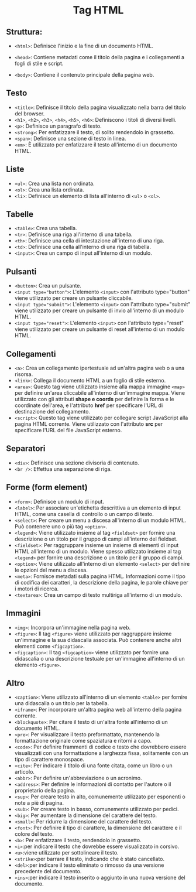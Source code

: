 <!-- @format -->

<h1 align="center">Tag HTML</h1>

## **Struttura:**

- `<html>`: Definisce l'inizio e la fine di un documento HTML.

- `<head>`: Contiene metadati come il titolo della pagina e i collegamenti a fogli di stile e script.

- `<body>`: Contiene il contenuto principale della pagina web.

## **Testo**

- `<title>`: Definisce il titolo della pagina visualizzato nella barra del titolo del browser.
- `<h1>`, `<h2>`, `<h3>`, `<h4>`, `<h5>`, `<h6>`: Definiscono i titoli di diversi livelli.
- `<p>`: Definisce un paragrafo di testo.
- `<strong>`: Per enfatizzare il testo, di solito rendendolo in grassetto.
- `<span>`: Definisce una sezione di testo in linea.
- `<em>`: È utilizzato per enfatizzare il testo all'interno di un documento HTML.

## **Liste**

- `<ul>`: Crea una lista non ordinata.
- `<ol>`: Crea una lista ordinata.
- `<li>`: Definisce un elemento di lista all'interno di `<ul>` o `<ol>`.

## **Tabelle**

- `<table>`: Crea una tabella.
- `<tr>`: Definisce una riga all'interno di una tabella.
- `<th>`: Definisce una cella di intestazione all'interno di una riga.
- `<td>`: Definisce una cella all'interno di una riga di tabella.
- `<input>`: Crea un campo di input all'interno di un modulo.

## **Pulsanti**

- `<button>`: Crea un pulsante.
- `<input type="button">`: L'elemento `<input>` con l'attributo type="button" viene utilizzato per creare un pulsante cliccabile.
- `<input type="submit">`: L'elemento `<input>` con l'attributo type="submit" viene utilizzato per creare un pulsante di invio all'interno di un modulo HTML.
- `<input type="reset">`: L'elemento `<input>` con l'attributo type="reset" viene utilizzato per creare un pulsante di reset all'interno di un modulo HTML.

## **Collegamenti**

- `<a>`: Crea un collegamento ipertestuale ad un'altra pagina web o a una risorsa.
- `<link>`: Collega il documento HTML a un foglio di stile esterno.
- `<area>`: Questo tag viene utilizzato insieme alla mappa immagine `<map>` per definire un'area cliccabile all'interno di un'immagine mappa. Viene utilizzato con gli attributi **shape e coords** per definire la forma e le coordinate dell'area, e l'attributo **href** per specificare l'URL di destinazione del collegamento.
- `<script>`: Questo tag viene utilizzato per collegare script JavaScript alla pagina HTML corrente. Viene utilizzato con l'attributo **src** per specificare l'URL del file JavaScript esterno.

## **Separatori**

- `<div>`: Definisce una sezione divisoria di contenuto.
- `<br />`: Effettua una separazione di riga.

## **Forme (form element)**

- `<form>`: Definisce un modulo di input.
- `<label>`: Per associare un'etichetta descrittiva a un elemento di input HTML, come una casella di controllo o un campo di testo.
- `<select>`: Per creare un menu a discesa all'interno di un modulo HTML. Può contenere uno o più tag `<option>`.
- `<legend>`: Viene utilizzato insieme al tag `<fieldset>` per fornire una descrizione o un titolo per il gruppo di campi all'interno del fieldset.
- `<fieldset>`: Per raggruppare insieme un insieme di elementi di input HTML all'interno di un modulo. Viene spesso utilizzato insieme al tag `<legend>` per fornire una descrizione o un titolo per il gruppo di campi.
- `<option>`: Viene utilizzato all'interno di un elemento `<select>` per definire le opzioni del menu a discesa.
- `<meta>`: Fornisce metadati sulla pagina HTML. Informazioni come il tipo di codifica dei caratteri, la descrizione della pagina, le parole chiave per i motori di ricerca.
- `<textarea>`: Crea un campo di testo multiriga all'interno di un modulo.

## **Immagini**

- `<img>`: Incorpora un'immagine nella pagina web.
- `<figure>`: Il tag `<figure>` viene utilizzato per raggruppare insieme un'immagine e la sua didascalia associata. Può contenere anche altri elementi come `<figcaption>`.
- `<figcaption>`: Il tag `<figcaption>` viene utilizzato per fornire una didascalia o una descrizione testuale per un'immagine all'interno di un elemento `<figure>`.

## **Altro**

- `<caption>`: Viene utilizzato all'interno di un elemento `<table>` per fornire una didascalia o un titolo per la tabella.
- `<iframe>`: Per incorporare un'altra pagina web all'interno della pagina corrente.
- `<blockquote>`: Per citare il testo di un'altra fonte all'interno di un documento HTML.
- `<pre>`: Per visualizzare il testo preformattato, mantenendo la formattazione originale come spaziatura e ritorni a capo.
- `<code>`: Per definire frammenti di codice o testo che dovrebbero essere visualizzati con una formattazione a larghezza fissa, solitamente con un tipo di carattere monospace.
- `<cite>`: Per indicare il titolo di una fonte citata, come un libro o un articolo.
- `<abbr>`: Per definire un'abbreviazione o un acronimo.
- `<address>`: Per definire le informazioni di contatto per l'autore o il proprietario della pagina.
- `<sup>`: Per creare testo in alto, comunemente utilizzato per esponenti o note a piè di pagina.
- `<sub>`: Per creare testo in basso, comunemente utilizzato per pedici.
- `<big>`: Per aumentare la dimensione del carattere del testo.
- `<small>`: Per ridurre la dimensione del carattere del testo.
- `<font>`: Per definire il tipo di carattere, la dimensione del carattere e il colore del testo.
- `<b>`: Per enfatizzare il testo, rendendolo in grassetto.
- `<i>`:per indicare il testo che dovrebbe essere visualizzato in corsivo.
- `<u>`:viene utilizzato per sottolineare il testo.
- `<strike>`:per barrare il testo, indicando che è stato cancellato.
- `<del>`:per indicare il testo eliminato o rimosso da una versione precedente del documento.
- `<ins>`:per indicare il testo inserito o aggiunto in una nuova versione del documento.
